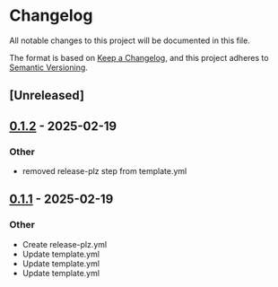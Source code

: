 # Changelog

All notable changes to this project will be documented in this file.

The format is based on [Keep a Changelog](https://keepachangelog.com/en/1.0.0/),
and this project adheres to [Semantic Versioning](https://semver.org/spec/v2.0.0.html).

## [Unreleased]

## [0.1.2](https://github.com/pakho12/rust-githubaction-demo/compare/v0.1.1...v0.1.2) - 2025-02-19

### Other

- removed release-plz step from template.yml

## [0.1.1](https://github.com/pakho12/rust-githubaction-demo/compare/v0.1.0...v0.1.1) - 2025-02-19

### Other

- Create release-plz.yml
- Update template.yml
- Update template.yml
- Update template.yml
